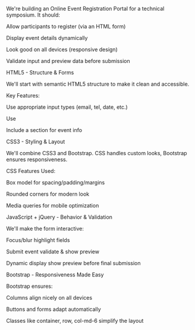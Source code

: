 We're building an Online Event Registration Portal for a technical symposium.
It should:

Allow participants to register (via an HTML form)

Display event details dynamically

Look good on all devices (responsive design)

Validate input and preview data before submission

HTML5 - Structure & Forms

We'll start with semantic HTML5 structure to make it clean and accessible.

Key Features:

Use appropriate input types (email, tel, date, etc.)

Use <datalist> for suggestions (like college names or events)

Include a section for event info

CSS3 - Styling & Layout

We'll combine CSS3 and Bootstrap.
CSS handles custom looks, Bootstrap ensures responsiveness.

CSS Features Used:

Box model for spacing/padding/margins

Rounded corners for modern look

Media queries for mobile optimization

JavaScript + jQuery - Behavior & Validation

We'll make the form interactive:

Focus/blur  highlight fields

Submit event  validate & show preview

Dynamic display  show preview before final submission

Bootstrap - Responsiveness Made Easy

Bootstrap ensures:

Columns align nicely on all devices

Buttons and forms adapt automatically

Classes like container, row, col-md-6 simplify the layout
